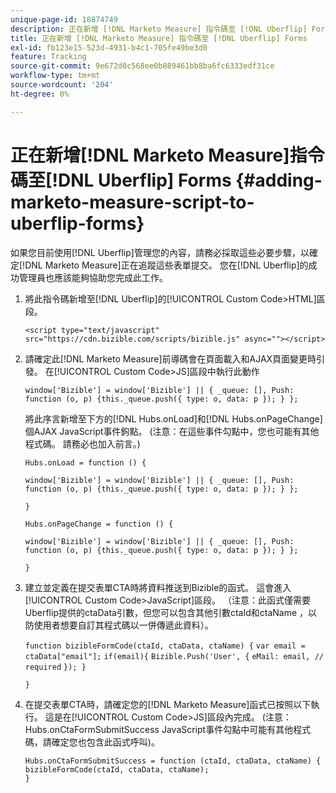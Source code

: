 ```yaml
---
unique-page-id: 18874749
description: 正在新增 [!DNL Marketo Measure] 指令碼至 [!DNL Uberflip] Forms - [!DNL Marketo Measure]
title: 正在新增 [!DNL Marketo Measure] 指令碼至 [!DNL Uberflip] Forms
exl-id: fb123e15-523d-4931-b4c1-705fe49be3d0
feature: Tracking
source-git-commit: 9e672d0c568ee0b889461bb8ba6fc6333edf31ce
workflow-type: tm+mt
source-wordcount: '204'
ht-degree: 0%

---
```


# 正在新增[!DNL Marketo Measure]指令碼至[!DNL Uberflip] Forms {#adding-marketo-measure-script-to-uberflip-forms}

如果您目前使用[!DNL Uberflip]管理您的內容，請務必採取這些必要步驟，以確定[!DNL Marketo Measure]正在追蹤這些表單提交。 您在[!DNL Uberflip]的成功管理員也應該能夠協助您完成此工作。

1. 將此指令碼新增至[!DNL Uberflip]的[!UICONTROL Custom Code>HTML]區段。

   `<script type="text/javascript" src="https://cdn.bizible.com/scripts/bizible.js" async=""></script>`

1. 請確定此[!DNL Marketo Measure]前導碼會在頁面載入和AJAX頁面變更時引發。 在[!UICONTROL Custom Code>JS]區段中執行此動作

   `window['Bizible'] = window['Bizible'] || { _queue: [], Push: function (o, p) {this._queue.push({ type: o, data: p }); } };`

   將此序言新增至下方的[!DNL Hubs.onLoad]和[!DNL Hubs.onPageChange]個AJAX JavaScript事件鉤點。 (注意：在這些事件勾點中，您也可能有其他程式碼。 請務必也加入前言。)

   `Hubs.onLoad = function () {`

   `window['Bizible'] = window['Bizible'] || { _queue: [], Push: function (o, p) {this._queue.push({ type: o, data: p }); } };`

   `}`

   `Hubs.onPageChange = function () {`

   `window['Bizible'] = window['Bizible'] || { _queue: [], Push: function (o, p) {this._queue.push({ type: o, data: p }); } };`

   `}`

1. 建立並定義在提交表單CTA時將資料推送到Bizible的函式。 這會進入[!UICONTROL Custom Code>JavaScript]區段。 （注意：此函式僅需要Uberflip提供的ctaData引數，但您可以包含其他引數ctaId和ctaName ，以防使用者想要自訂其程式碼以一併傳遞此資料）。

   `function bizibleFormCode(ctaId, ctaData, ctaName) {`
   `var email = ctaData["email"];`
   `if(email){`
   `Bizible.Push('User', {`
   `eMail: email, // required`
   `}); }`

   `}`

1. 在提交表單CTA時，請確定您的[!DNL Marketo Measure]函式已按照以下執行。 這是在[!UICONTROL Custom Code>JS]區段內完成。 (注意：Hubs.onCtaFormSubmitSuccess JavaScript事件勾點中可能有其他程式碼，請確定您也包含此函式呼叫)。

   `Hubs.onCtaFormSubmitSuccess = function (ctaId, ctaData, ctaName) {`
   `bizibleFormCode(ctaId, ctaData, ctaName);`\
   `}`
